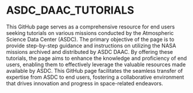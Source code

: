 # ASDC_DAAC_TUTORIALS
This GitHub page serves as a comprehensive resource for end users seeking tutorials on various missions conducted by the Atmospheric Science Data Center (ASDC). The primary objective of the page is to provide step-by-step guidance and instructions on utilizing the NASA missions archived and distributed by ASDC DAAC. By offering these tutorials, the page aims to enhance the knowledge and proficiency of end users, enabling them to effectively leverage the valuable resources made available by ASDC. This GitHub page facilitates the seamless transfer of expertise from ASDC to end users, fostering a collaborative environment that drives innovation and progress in space-related endeavors.
